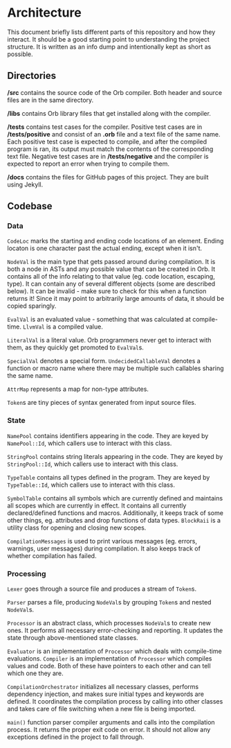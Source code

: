 # Architecture

This document briefly lists different parts of this repository and how they interact. It should be a good starting point to understanding the project structure. It is written as an info dump and intentionally kept as short as possible.

## Directories

**/src** contains the source code of the Orb compiler. Both header and source files are in the same directory.

**/libs** contains Orb library files that get installed along with the compiler.

**/tests** contains test cases for the compiler. Positive test cases are in **/tests/positive** and consist of an **.orb** file and a text file of the same name. Each positive test case is expected to compile, and after the compiled program is ran, its output must match the contents of the corresponding text file. Negative test cases are in **/tests/negative** and the compiler is expected to report an error when trying to compile them.

**/docs** contains the files for GitHub pages of this project. They are built using Jekyll.

## Codebase

### Data

`CodeLoc` marks the starting and ending code locations of an element. Ending locaton is one character past the actual ending, except when it isn't.

`NodeVal` is the main type that gets passed around during compilation. It is both a node in ASTs and any possible value that can be created in Orb. It contains all of the info relating to that value (eg. code location, escaping, type). It can contain any of several different objects (some are described below). It can be invalid - make sure to check for this when a function returns it! Since it may point to arbitrarily large amounts of data, it should be copied sparingly.

`EvalVal` is an evaluated value - something that was calculated at compile-time. `LlvmVal` is a compiled value.

`LiteralVal` is a literal value. Orb programmers never get to interact with them, as they quickly get promoted to `EvalVal`s.

`SpecialVal` denotes a special form. `UndecidedCallableVal` denotes a function or macro name where there may be multiple such callables sharing the same name.

`AttrMap` represents a map for non-type attributes.

`Token`s are tiny pieces of syntax generated from input source files.

### State

`NamePool` contains identifiers appearing in the code. They are keyed by `NamePool::Id`, which callers use to interact with this class.

`StringPool` contains string literals appearing in the code. They are keyed by `StringPool::Id`, which callers use to interact with this class.

`TypeTable` contains all types defined in the program. They are keyed by `TypeTable::Id`, which callers use to interact with this class.

`SymbolTable` contains all symbols which are currently defined and maintains all scopes which are currently in effect. It contains all currently declared/defined functions and macros. Additionally, it keeps track of some other things, eg. attributes and drop functions of data types. `BlockRaii` is a utility class for opening and closing new scopes.

`CompilationMessages` is used to print various messages (eg. errors, warnings, user messages) during compilation. It also keeps track of whether compilation has failed.

### Processing

`Lexer` goes through a source file and produces a stream of `Token`s.

`Parser` parses a file, producing `NodeVal`s by grouping `Token`s and nested `NodeVal`s.

`Processor` is an abstract class, which processes `NodeVal`s to create new ones. It performs all necessary error-checking and reporting. It updates the state through above-mentioned state classes.

`Evaluator` is an implementation of `Processor` which deals with compile-time evaluations. `Compiler` is an implementation of `Processor` which compiles values and code. Both of these have pointers to each other and can tell which one they are.

`CompilationOrchestrator` initializes all necessary classes, performs dependency injection, and makes sure initial types and keywords are defined. It coordinates the compilation process by calling into other classes and takes care of file switching when a new file is being imported.

`main()` function parser compiler arguments and calls into the compilation process. It returns the proper exit code on error. It should not allow any exceptions defined in the project to fall through.
